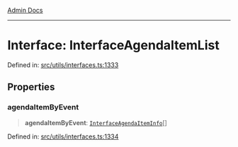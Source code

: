 [Admin Docs](/)

***

# Interface: InterfaceAgendaItemList

Defined in: [src/utils/interfaces.ts:1333](https://github.com/PalisadoesFoundation/talawa-admin/blob/main/src/utils/interfaces.ts#L1333)

## Properties

### agendaItemByEvent

> **agendaItemByEvent**: [`InterfaceAgendaItemInfo`](InterfaceAgendaItemInfo.md)[]

Defined in: [src/utils/interfaces.ts:1334](https://github.com/PalisadoesFoundation/talawa-admin/blob/main/src/utils/interfaces.ts#L1334)
